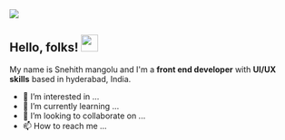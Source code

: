 <img src="https://export-download.canva.com/OG_QI/DAEbEpOG_QI/33/0/0001-3124986989.png?X-Amz-Algorithm=AWS4-HMAC-SHA256&X-Amz-Credential=AKIAJHKNGJLC2J7OGJ6Q%2F20210618%2Fus-east-1%2Fs3%2Faws4_request&X-Amz-Date=20210618T175127Z&X-Amz-Expires=85798&X-Amz-Signature=06cdf259b9edb3da606e5bd5fc0094c72bac724b1d045931f8486f95dfeca93b&X-Amz-SignedHeaders=host&response-content-disposition=attachment%3B%20filename%2A%3DUTF-8%27%27Black%2520Technology%2520LinkedIn%2520Banner.png&response-expires=Sat%2C%2019%20Jun%202021%2017%3A41%3A25%20GMT"/>

##  Hello, folks! <img src="https://raw.githubusercontent.com/MartinHeinz/MartinHeinz/master/wave.gif" width="30px">
My name is Snehith mangolu and I'm a **front end developer** with **UI/UX skills** based in hyderabad, India.
- 👀 I’m interested in ...
- 🌱 I’m currently learning ...
- 💞️ I’m looking to collaborate on ...
- 📫 How to reach me ...

<!---
Snehith1710/Snehith1710 is a ✨ special ✨ repository because its `README.md` (this file) appears on your GitHub profile.
You can click the Preview link to take a look at your changes.
--->
